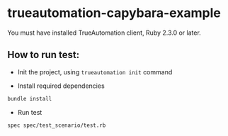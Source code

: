 # trueautomation-capybara-example

You must have installed TrueAutomation client, Ruby 2.3.0 or later.

## How to run test:

* Init the project, using `trueautomation init` command

* Install required dependencies

```bash
bundle install
```
* Run test

```bash
spec spec/test_scenario/test.rb
```
